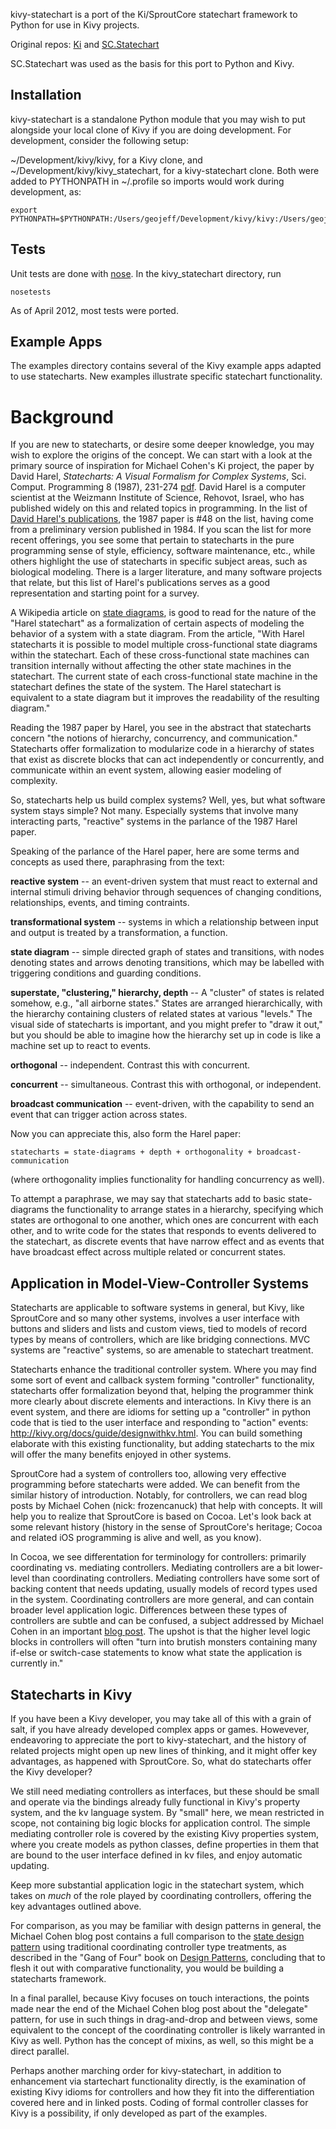 kivy-statechart is a port of the Ki/SproutCore statechart framework to Python for use in Kivy projects.

Original repos: [Ki](https://github.com/frozenCanuck/ki) and [SC.Statechart](https://github.com/sproutcore/sproutcore/tree/master/frameworks/statechart)

SC.Statechart was used as the basis for this port to Python and Kivy.

Installation
------------

kivy-statechart is a standalone Python module that you may wish to put alongside your local clone of Kivy if you are doing development. For development, consider the following setup:

~/Development/kivy/kivy, for a Kivy clone, and ~/Development/kivy/kivy_statechart, for a kivy-statechart clone. Both were added to PYTHONPATH in
~/.profile so imports would work during development, as:

    export PYTHONPATH=$PYTHONPATH:/Users/geojeff/Development/kivy/kivy:/Users/geojeff/Development/kivy 

Tests
-----

Unit tests are done with [nose](http://readthedocs.org/docs/nose/en/latest/). In the kivy_statechart directory, run

    nosetests

As of April 2012, most tests were ported.

Example Apps
------------

The examples directory contains several of the Kivy example apps adapted to use statecharts. New examples illustrate specific statechart functionality.

Background
==========

If you are new to statecharts, or desire some deeper knowledge, you may wish to explore the origins of the concept. We can start with a look at the primary source of inspiration for Michael Cohen's Ki project, the paper by David Harel, *Statecharts: A Visual Formalism for Complex Systems*, Sci. Comput. Programming 8 (1987), 231-274 [pdf](http://www.wisdom.weizmann.ac.il/~harel/SCANNED.PAPERS/Statecharts.pdf). David Harel is a computer scientist at the Weizmann Institute of Science, Rehovot, Israel, who has published widely on this and related topics in programming. In the list of [David Harel's publications](http://www.wisdom.weizmann.ac.il/~harel/papers.html), the 1987 paper is #48 on the list, having come from a preliminary version published in 1984. If you scan the list for more recent offerings, you see some that pertain to statecharts in the pure programming sense of style, efficiency, software maintenance, etc., while others highlight the use of statecharts in specific subject areas, such as biological modeling. There is a larger literature, and many software projects that relate, but this list of Harel's publications serves as a good representation and starting point for a survey.

A Wikipedia article on [state diagrams](http://en.wikipedia.org/wiki/State_diagram), is good to read for the nature of the "Harel statechart" as a formalization of certain aspects of modeling the behavior of a system with a state diagram. From the article, "With Harel statecharts it is possible to model multiple cross-functional state diagrams within the statechart. Each of these cross-functional state machines can transition internally without affecting the other state machines in the statechart. The current state of each cross-functional state machine in the statechart defines the state of the system. The Harel statechart is equivalent to a state diagram but it improves the readability of the resulting diagram."

Reading the 1987 paper by Harel, you see in the abstract that statecharts concern "the notions of hierarchy, concurrency, and communication." Statecharts offer formalization to modularize code in a hierarchy of states that exist as discrete blocks that can act independently or concurrently, and communicate within an event system, allowing easier modeling of complexity.

So, statecharts help us build complex systems? Well, yes, but what software system stays simple? Not many. Especially systems that involve many interacting parts, "reactive" systems in the parlance of the 1987 Harel paper.

Speaking of the parlance of the Harel paper, here are some terms and concepts as used there, paraphrasing from the text:

**reactive system** -- an event-driven system that must react to external and internal stimuli driving behavior through sequences of changing conditions, relationships, events, and timing contraints.

**transformational system** -- systems in which a relationship between input and output is treated by a transformation, a function.

**state diagram** -- simple directed graph of states and transitions, with nodes denoting states and arrows denoting transitions, which may be labelled with triggering conditions and guarding conditions.

**superstate, "clustering," hierarchy, depth** -- A "cluster" of states is related somehow, e.g., "all airborne states." States are arranged hierarchically, with the hierarchy containing clusters of related states at various "levels." The visual side of statecharts is important, and you might prefer to "draw it out," but you should be able to imagine how the hierarchy set up in code is like a machine set up to react to events.

**orthogonal** -- independent. Contrast this with concurrent.

**concurrent** -- simultaneous. Contrast this with orthogonal, or independent.

**broadcast communication** -- event-driven, with the capability to send an event that can trigger action across states.

Now you can appreciate this, also form the Harel paper:

    statecharts = state-diagrams + depth + orthogonality + broadcast-communication

(where orthogonality implies functionality for handling concurrency as well).

To attempt a paraphrase, we may say that statecharts add to basic state-diagrams the functionality to arrange states in a hierarchy, specifying which states are orthogonal to one another, which ones are concurrent with each other, and to write code for the states that responds to events delivered to the statechart, as discrete events that have narrow effect and as events that have broadcast effect across multiple related or concurrent states.

Application in Model-View-Controller Systems
--------------------------------------------

Statecharts are applicable to software systems in general, but Kivy, like SproutCore and so many other systems, involves a user interface with buttons and sliders and lists and custom views, tied to models of record types by means of controllers, which are like bridging connections. MVC systems are "reactive" systems, so are amenable to statechart treatment.

Statecharts enhance the traditional controller system. Where you may find some sort of event and callback system forming "controller" functionality, statecharts offer formalization beyond that, helping the programmer think more clearly about discrete elements and interactions. In Kivy there is an event system, and there are idioms for setting up a "controller" in python code that is tied to the user interface and responding to "action" events: http://kivy.org/docs/guide/designwithkv.html. You can build something elaborate with this existing functionality, but adding statecharts to the mix will offer the many benefits enjoyed in other systems. 

SproutCore had a system of controllers too, allowing very effective programming before statecharts were added. We can benefit from the similar history of introduction. Notably, for controllers, we can read blog posts by Michael Cohen (nick: frozencanuck) that help with concepts. It will help you to realize that SproutCore is based on Cocoa. Let's look back at some relevant history (history in the sense of SproutCore's heritage; Cocoa and related iOS programming is alive and well, as you know).

In Cocoa, we see differentation for terminology for controllers: primarily coordinating vs. mediating controllers. Mediating controllers are a bit lower-level than coordinating controllers. Mediating controllers have some sort of backing content that needs updating, usually models of record types used in the system. Coordinating controllers are more general, and can contain broader level application logic. Differences between these types of controllers are subtle and can be confused, a subject addressed by Michael Cohen in an important [blog post](http://frozencanuck.wordpress.com/2011/03/09/sproutcore-statecharts-vs-controllers/). The upshot is that the higher level logic blocks in controllers will often "turn into brutish monsters containing many if-else or switch-case statements to know what state the application is currently in." 

Statecharts in Kivy
-------------------

If you have been a Kivy developer, you may take all of this with a grain of salt, if you have already developed complex apps or games. Howevever, endeavoring to appreciate the port to kivy-statechart, and the history of related projects might open up new lines of thinking, and it might offer key advantages, as happened with SproutCore. So, what do statecharts offer the Kivy developer?

We still need mediating controllers as interfaces, but these should be small and operate via the bindings already fully functional in Kivy's property system, and the kv language system. By "small" here, we mean restricted in scope, not containing big logic blocks for application control.  The simple mediating controller role is covered by the existing Kivy properties system, where you create models as python classes, define properties in them that are bound to the user interface defined in kv files, and enjoy automatic updating. 

Keep more substantial application logic in the statechart system, which takes on *much* of the role played by coordinating controllers, offering the key advantages outlined above. 

For comparison, as you may be familiar with design patterns in general, the Michael Cohen blog post contains a full comparison to the [state design pattern](http://en.wikipedia.org/wiki/State_pattern) using traditional coordinating controller type treatments, as described in the "Gang of Four" book on [Design Patterns](http://en.wikipedia.org/wiki/Design_Patterns_%28book%29), concluding that to flesh it out with comparative functionality, you would be building a statecharts framework.

In a final parallel, because Kivy focuses on touch interactions, the points made near the end of the Michael Cohen blog post about the "delegate" pattern, for use in such things in drag-and-drop and between views, some equivalent to the concept of the coordinating controller is likely warranted in Kivy as well. Python has the concept of mixins, as well, so this might be a direct parallel.

Perhaps another marching order for kivy-statechart, in addition to enhancement via startechart functionality directly, is the examination of existing Kivy idioms for controllers and how they fit into the differentiation covered here and in linked posts. Coding of formal controller classes for Kivy is a possibility, if only developed as part of the examples.










